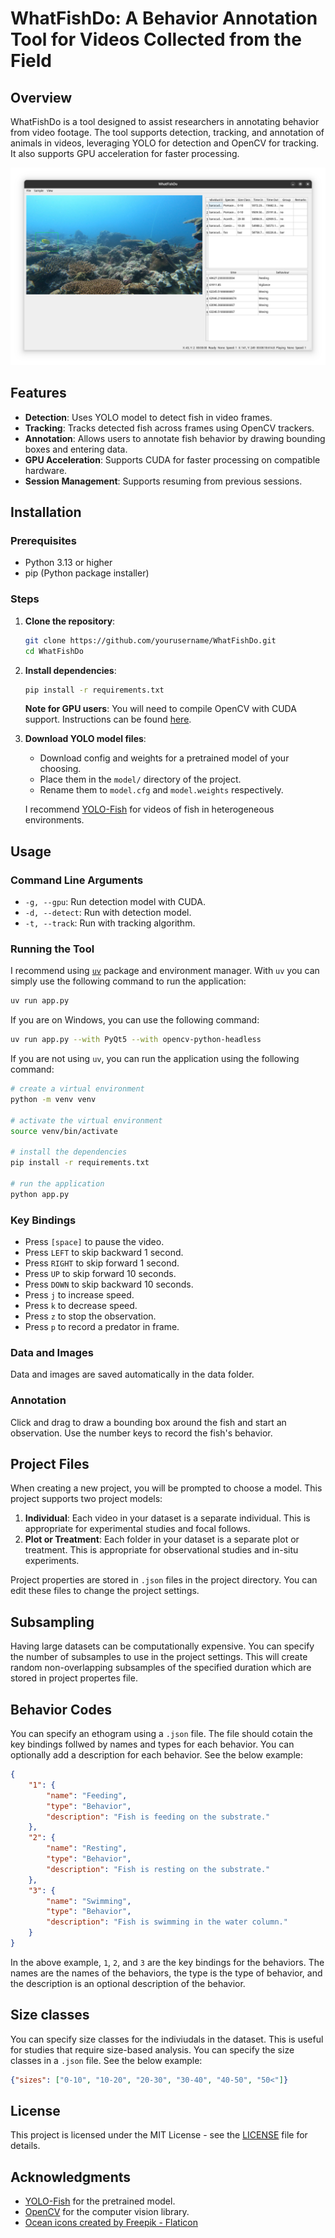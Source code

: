 # WhatFishDo: A Behavior Annotation Tool for Videos Collected from the Field

## Overview

WhatFishDo is a tool designed to assist researchers in annotating behavior from video footage. The tool supports detection, tracking, and annotation of animals in videos, leveraging YOLO for detection and OpenCV for tracking. It also supports GPU acceleration for faster processing.

![WhatFishDo](ui.png)

## Features

- **Detection**: Uses YOLO model to detect fish in video frames.
- **Tracking**: Tracks detected fish across frames using OpenCV trackers.
- **Annotation**: Allows users to annotate fish behavior by drawing bounding boxes and entering data.
- **GPU Acceleration**: Supports CUDA for faster processing on compatible hardware.
- **Session Management**: Supports resuming from previous sessions.

## Installation

### Prerequisites

- Python 3.13 or higher
- pip (Python package installer)

### Steps

1. **Clone the repository**:
    
    ```sh
    git clone https://github.com/yourusername/WhatFishDo.git
    cd WhatFishDo
    ```

2. **Install dependencies**:
    
    ```sh
    pip install -r requirements.txt
    ```

    **Note for GPU users**: You will need to compile OpenCV with CUDA support. Instructions can be found [here](https://gist.github.com/minhhieutruong0705/8f0ec70c400420e0007c15c98510f133). 

3. **Download YOLO model files**:
    - Download config and weights for a pretrained model of your choosing.
    - Place them in the `model/` directory of the project.
    - Rename them to `model.cfg` and `model.weights` respectively. 
    
    I recommend [YOLO-Fish](https://github.com/tamim662/YOLO-Fish/tree/main) for videos of fish in heterogeneous environments.

## Usage

### Command Line Arguments

- `-g, --gpu`: Run detection model with CUDA.
- `-d, --detect`: Run with detection model.
- `-t, --track`: Run with tracking algorithm.

### Running the Tool

I recommend using [`uv`](https://docs.astral.sh/uv/) package and environment manager. With `uv` you can simply use the following command to run the application:

```sh
uv run app.py
```

If you are on Windows, you can use the following command:

```sh
uv run app.py --with PyQt5 --with opencv-python-headless
```

If you are not using `uv`, you can run the application using the following command:

```sh
# create a virtual environment
python -m venv venv

# activate the virtual environment
source venv/bin/activate

# install the dependencies
pip install -r requirements.txt

# run the application
python app.py
```

### Key Bindings

- Press `[space]` to pause the video.
- Press `LEFT` to skip backward 1 second.
- Press `RIGHT` to skip forward 1 second.
- Press `UP` to skip forward 10 seconds.
- Press `DOWN` to skip backward 10 seconds.
- Press `j` to increase speed.
- Press `k` to decrease speed.
- Press `z` to stop the observation.
- Press `p` to record a predator in frame.

### Data and Images

Data and images are saved automatically in the data folder.

### Annotation

Click and drag to draw a bounding box around the fish and start an observation. Use the number keys to record the fish's behavior.

## Project Files

When creating a new project, you will be prompted to choose a model. This project supports two project models:

1. **Individual**: Each video in your dataset is a separate individual. This is appropriate for experimental studies and focal follows.
2. **Plot or Treatment**: Each folder in your dataset is a separate plot or treatment. This is appropriate for observational studies and in-situ experiments.

Project properties are stored in `.json` files in the project directory. You can edit these files to change the project settings.

## Subsampling

Having large datasets can be computationally expensive. You can specify the number of subsamples to use in the project settings. This will create random non-overlapping subsamples of the specified duration which are stored in project propertes file.

## Behavior Codes

You can specify an ethogram using a `.json` file. The file should cotain the key bindings follwed by names and types for each behavior. You can optionally add a description for each behavior. See the below example:

```json
{
    "1": {
        "name": "Feeding",
        "type": "Behavior",
        "description": "Fish is feeding on the substrate."
    },
    "2": {
        "name": "Resting",
        "type": "Behavior",
        "description": "Fish is resting on the substrate."
    },
    "3": {
        "name": "Swimming",
        "type": "Behavior",
        "description": "Fish is swimming in the water column."
    }
}
```

In the above example, `1`, `2`, and `3` are the key bindings for the behaviors. The names are the names of the behaviors, the type is the type of behavior, and the description is an optional description of the behavior.

## Size classes

You can specify size classes for the indiviudals in the dataset. This is useful for studies that require size-based analysis. You can specify the size classes in a `.json` file. See the below example:

```json
{"sizes": ["0-10", "10-20", "20-30", "30-40", "40-50", "50<"]}
```

## License

This project is licensed under the MIT License - see the [LICENSE](LICENSE) file for details.

## Acknowledgments

- [YOLO-Fish](https://github.com/tamim662/YOLO-Fish/tree/main) for the pretrained model.
- [OpenCV](https://opencv.org/) for the computer vision library.
- <a href="https://www.flaticon.com/free-icons/ocean" title="ocean icons">Ocean icons created by Freepik - Flaticon</a>